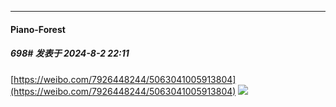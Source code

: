 ﻿
*****

####  Piano-Forest  
##### 698#       发表于 2024-8-2 22:11

[https://weibo.com/7926448244/5063041005913804](https://weibo.com/7926448244/5063041005913804)
<img src="https://p.sda1.dev/18/c09a7177e0dfeedf2082dd4551bd9e8d/1722607860200.jpg" referrerpolicy="no-referrer">

